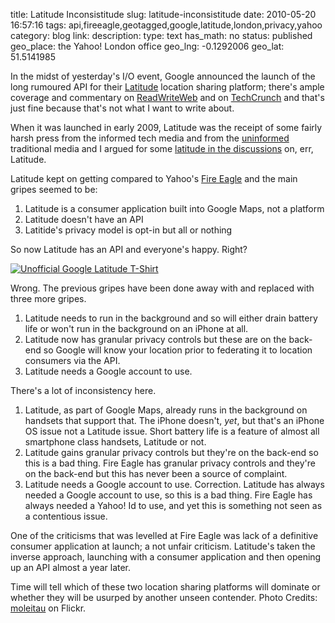 title: Latitude Inconsistitude
slug: latitude-inconsistitude
date: 2010-05-20 16:57:16
tags: api,fireeagle,geotagged,google,latitude,london,privacy,yahoo
category: blog
link: 
description: 
type: text
has_math: no
status: published
geo_place: the Yahoo! London office
geo_lng: -0.1292006
geo_lat: 51.5141985

In the midst of yesterday's I/O event, Google announced the launch of the long rumoured API for their [Latitude](https://www.google.com/intl/en_us/latitude/intro.html "https://www.google.com/intl/en_us/latitude/intro.html") location sharing platform; there's ample coverage and commentary on [ReadWriteWeb](https://www.readwriteweb.com/archives/google_provides_free_location_awareness_to_any_app_with_free_latitude_api.php "https://www.readwriteweb.com/archives/google_provides_free_location_awareness_to_any_app_with_free_latitude_api.php") and on [TechCrunch](https://techcrunch.com/2010/05/19/google-latitude-api/ "https://techcrunch.com/2010/05/19/google-latitude-api/") and that's just fine because that's not what I want to write about.

When it was launched in early 2009, Latitude was the receipt of some fairly harsh press from the informed tech media and from the [uninformed](https://www.metro.co.uk/news/519982-fears-that-new-google-software-will-spy-on-workers "https://www.metro.co.uk/news/519982-fears-that-new-google-software-will-spy-on-workers") traditional media and I argued for some [latitude in the discussions](/2009/02/08/latitude-media-coverage-needs-more-latitude/ "/2009/02/08/latitude-media-coverage-needs-more-latitude/") on, err, Latitude.

<!-- TEASER_END -->

Latitude kept on getting compared to Yahoo's [Fire Eagle](https://fireeagle.yahoo.net "https://fireeagle.yahoo.net") and the main gripes seemed to be:


1. Latitude is a consumer application built into Google Maps, not a platform
2. Latitude doesn't have an API
3. Latitide's privacy model is opt-in but all or nothing


So now Latitude has an API and everyone's happy. Right?

[![Unofficial Google Latitude T-Shirt](https://farm4.static.flickr.com/3526/3253226650_73c1d59f42_d.jpg)](https://www.flickr.com/photos/blackbeltjones/3253226650/ "Unofficial Google Latitude T-Shirt")

Wrong. The previous gripes have been done away with and replaced with three more gripes.
1. Latitude needs to run in the background and so will either drain battery life or won't run in the background on an iPhone at all.
2. Latitude now has granular privacy controls but these are on the back-end so Google will know your location prior to federating it to location consumers via the API.
3. Latitude needs a Google account to use.


There's a lot of inconsistency here.
1. Latitude, as part of Google Maps, already runs in the background on handsets that support that. The iPhone doesn't, *yet*, but that's an iPhone OS issue not a Latitude issue. Short battery life is a feature of almost all smartphone class handsets, Latitude or not.
2. Latitude gains granular privacy controls but they're on the back-end so this is a bad thing. Fire Eagle has granular privacy controls and they're on the back-end but this has never been a source of complaint.
3. Latitude needs a Google account to use. Correction. Latitude has always needed a Google account to use, so this is a bad thing. Fire Eagle has always needed a Yahoo! Id to use, and yet this is something not seen as a contentious issue.


One of the criticisms that was levelled at Fire Eagle was lack of a definitive consumer application at launch; a not unfair criticism. Latitude's taken the inverse approach, launching with a consumer application and then opening up an API almost a year later.

Time will tell which of these two location sharing platforms will dominate or whether they will be usurped by another unseen contender.
Photo Credits: [moleitau](https://www.flickr.com/photos/blackbeltjones/3253226650/ "https://www.flickr.com/photos/blackbeltjones/3253226650/") on Flickr.


